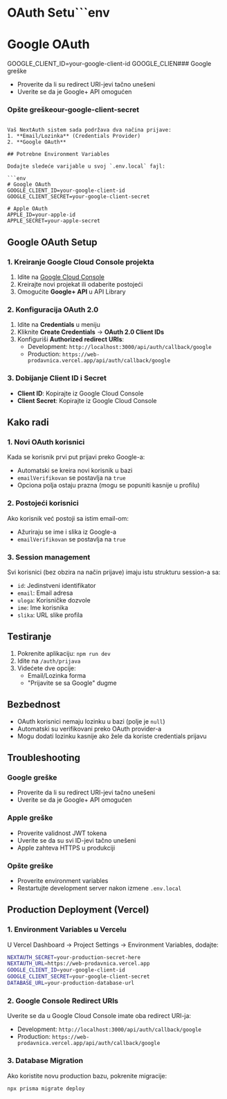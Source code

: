 # OAuth Setu```env
# Google OAuth
GOOGLE_CLIENT_ID=your-google-client-id
GOOGLE_CLIEN### Google greške
- Proverite da li su redirect URI-jevi tačno unešeni
- Uverite se da je Google+ API omogućen

### Opšte greškeour-google-client-secret
```## Pregled

Vaš NextAuth sistem sada podržava dva načina prijave:
1. **Email/Lozinka** (Credentials Provider)
2. **Google OAuth**

## Potrebne Environment Variables

Dodajte sledeće varijable u svoj `.env.local` fajl:

```env
# Google OAuth
GOOGLE_CLIENT_ID=your-google-client-id
GOOGLE_CLIENT_SECRET=your-google-client-secret

# Apple OAuth
APPLE_ID=your-apple-id
APPLE_SECRET=your-apple-secret
```

## Google OAuth Setup

### 1. Kreiranje Google Cloud Console projekta

1. Idite na [Google Cloud Console](https://console.cloud.google.com/)
2. Kreirajte novi projekat ili odaberite postojeći
3. Omogućite **Google+ API** u API Library

### 2. Konfiguracija OAuth 2.0

1. Idite na **Credentials** u meniju
2. Kliknite **Create Credentials** → **OAuth 2.0 Client IDs**
3. Konfiguriši **Authorized redirect URIs**:
   - Development: `http://localhost:3000/api/auth/callback/google`
   - Production: `https://web-prodavnica.vercel.app/api/auth/callback/google`

### 3. Dobijanje Client ID i Secret

- **Client ID**: Kopirajte iz Google Cloud Console
- **Client Secret**: Kopirajte iz Google Cloud Console

## Kako radi

### 1. Novi OAuth korisnici

Kada se korisnik prvi put prijavi preko Google-a:
- Automatski se kreira novi korisnik u bazi
- `emailVerifikovan` se postavlja na `true`
- Opciona polja ostaju prazna (mogu se popuniti kasnije u profilu)

### 2. Postojeći korisnici

Ako korisnik već postoji sa istim email-om:
- Ažuriraju se ime i slika iz Google-a
- `emailVerifikovan` se postavlja na `true`

### 3. Session management

Svi korisnici (bez obzira na način prijave) imaju istu strukturu session-a sa:
- `id`: Jedinstveni identifikator
- `email`: Email adresa
- `uloga`: Korisničke dozvole
- `ime`: Ime korisnika
- `slika`: URL slike profila

## Testiranje

1. Pokrenite aplikaciju: `npm run dev`
2. Idite na `/auth/prijava`
3. Videćete dve opcije:
   - Email/Lozinka forma
   - "Prijavite se sa Google" dugme

## Bezbednost

- OAuth korisnici nemaju lozinku u bazi (polje je `null`)
- Automatski su verifikovani preko OAuth provider-a
- Mogu dodati lozinku kasnije ako žele da koriste credentials prijavu

## Troubleshooting

### Google greške
- Proverite da li su redirect URI-jevi tačno unešeni
- Uverite se da je Google+ API omogućen

### Apple greške
- Proverite validnost JWT tokena
- Uverite se da su svi ID-jevi tačno unešeni
- Apple zahteva HTTPS u produkciji

### Opšte greške
- Proverite environment variables
- Restartujte development server nakon izmene `.env.local`

## Production Deployment (Vercel)

### 1. Environment Variables u Vercelu

U Vercel Dashboard → Project Settings → Environment Variables, dodajte:

```bash
NEXTAUTH_SECRET=your-production-secret-here
NEXTAUTH_URL=https://web-prodavnica.vercel.app
GOOGLE_CLIENT_ID=your-google-client-id
GOOGLE_CLIENT_SECRET=your-google-client-secret
DATABASE_URL=your-production-database-url
```

### 2. Google Console Redirect URIs

Uverite se da u Google Cloud Console imate oba redirect URI-ja:
- Development: `http://localhost:3000/api/auth/callback/google`
- Production: `https://web-prodavnica.vercel.app/api/auth/callback/google`

### 3. Database Migration

Ako koristite novu production bazu, pokrenite migracije:
```bash
npx prisma migrate deploy
```

